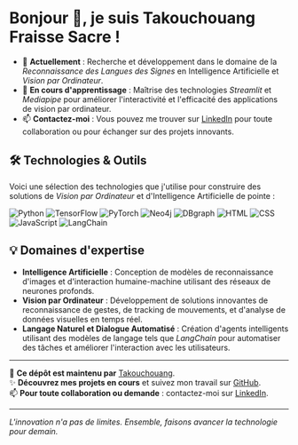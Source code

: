 # Bonjour 👋, je suis Takouchouang Fraisse Sacre !

- 🔭 **Actuellement** : Recherche et développement dans le domaine de la *Reconnaissance des Langues des Signes* en Intelligence Artificielle et *Vision par Ordinateur*.
- 🌱 **En cours d'apprentissage** : Maîtrise des technologies *Streamlit* et *Mediapipe* pour améliorer l'interactivité et l'efficacité des applications de vision par ordinateur.
- 📫 **Contactez-moi** : Vous pouvez me trouver sur [LinkedIn](https://www.linkedin.com/in/takouchouang-fraisse-sacre-a0761a312/) pour toute collaboration ou pour échanger sur des projets innovants.

## 🛠 Technologies & Outils

Voici une sélection des technologies que j'utilise pour construire des solutions de *Vision par Ordinateur* et d'Intelligence Artificielle de pointe :

![Python](https://img.shields.io/badge/Python-blue?style=flat&logo=python) 
![TensorFlow](https://img.shields.io/badge/TensorFlow-orange?style=flat&logo=tensorflow) 
![PyTorch](https://img.shields.io/badge/PyTorch-red?style=flat&logo=pytorch) 
![Neo4j](https://img.shields.io/badge/Neo4j-lightblue?style=flat&logo=neo4j) 
![DBgraph](https://img.shields.io/badge/DBgraph-gray?style=flat)
![HTML](https://img.shields.io/badge/HTML5-orange?style=flat&logo=html5) 
![CSS](https://img.shields.io/badge/CSS3-blue?style=flat&logo=css3) 
![JavaScript](https://img.shields.io/badge/JavaScript-yellow?style=flat&logo=javascript) 
![LangChain](https://img.shields.io/badge/LangChain-lightgreen?style=flat&logo=python)

## 💡 Domaines d'expertise

- **Intelligence Artificielle** : Conception de modèles de reconnaissance d'images et d'interaction humaine-machine utilisant des réseaux de neurones profonds.
- **Vision par Ordinateur** : Développement de solutions innovantes de reconnaissance de gestes, de tracking de mouvements, et d'analyse de données visuelles en temps réel.
- **Langage Naturel et Dialogue Automatisé** : Création d'agents intelligents utilisant des modèles de langage tels que *LangChain* pour automatiser des tâches et améliorer l'interaction avec les utilisateurs.

---

🌟 **Ce dépôt est maintenu par** [Takouchouang](https://github.com/Takouchouang).  
✨ **Découvrez mes projets en cours** et suivez mon travail sur [GitHub](https://github.com/Takouchouang).  
📫 **Pour toute collaboration ou demande** : contactez-moi sur [LinkedIn](https://www.linkedin.com/in/takouchouang-fraisse-sacre-a0761a312/).

---

*L'innovation n'a pas de limites. Ensemble, faisons avancer la technologie pour demain.*
